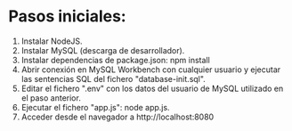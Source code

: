 # Pasos iniciales:
1. Instalar NodeJS.
2. Instalar MySQL (descarga de desarrollador). 
3. Instalar dependencias de package.json: npm install
4. Abrir conexión en MySQL Workbench con cualquier usuario y ejecutar las sentencias SQL del fichero "database-init.sql".
5. Editar el fichero ".env" con los datos del usuario de MySQL utilizado en el paso anterior.
6. Ejecutar el fichero "app.js": node app.js. 
7. Acceder desde el navegador a http://localhost:8080
